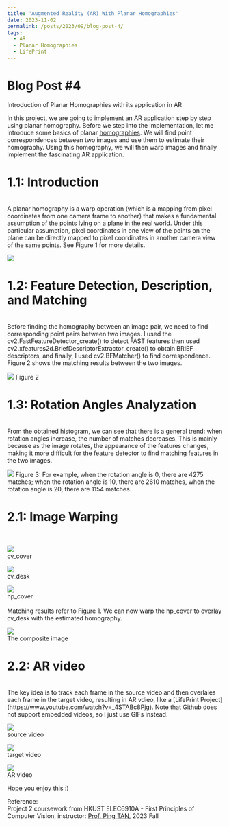 ```yaml
---
title: 'Augmented Reality (AR) With Planar Homographies'
date: 2023-11-02
permalink: /posts/2023/09/blog-post-4/
tags:
  - AR
  - Planar Homographies
  - LifePrint
---
```


Blog Post #4
======
Introduction of Planar Homographies with its application in AR

In this project, we are going to implement an AR application step by step using planar homography. Before we step into the implementation, let me introduce some basics of planar [homographies](https://en.wikipedia.org/wiki/Homography_(computer_vision)). We will find point correspondences between two images and use them to estimate their homography. Using this homography, we will then warp images and finally implement the fascinating AR application.

1.1: Introduction 
======
<br>
A planar homography is a warp operation (which is a mapping from pixel coordinates from one camera frame to another) that makes a fundamental assumption of the points lying on a plane in the real world. Under this particular assumption, pixel coordinates in one view of the points on the plane can be directly mapped to pixel coordinates in another camera view of the same points. See Figure 1 for more details. 

![](/images/post4-1.png)


1.2: Feature Detection, Description, and Matching 
======
<br>
Before finding the homography between an image pair, we need to find corresponding point pairs between two images. I used the cv2.FastFeatureDetector_create() to detect FAST features then used cv2.xfeatures2d.BriefDescriptorExtractor_create() to obtain BRIEF descriptors, and finally, I used cv2.BFMatcher() to find correspondence. Figure 2 shows the matching results between the two images.

![](/images/post4-2.png)
Figure 2

1.3: Rotation Angles Analyzation 
======
<br>
From the obtained histogram, we can see that there is a general trend: when rotation angles increase, the number of matches decreases. This is mainly because as the image rotates, the appearance of the features changes, making it more difficult for the feature detector to find matching features in the two images.

![](/images/post4-3.png)
Figure 3: For example, when the rotation angle is 0, there are 4275 matches; when the rotation angle is 10, there are 2610 matches, when the rotation angle is 20, there are 1154 matches.

2.1: Image Warping
====== 
<br>

![](/images/post4-4.png)
<br>cv_cover

![](/images/post4-5.png)
<br>cv_desk

![](/images/post4-6.png)
<br>hp_cover 
<br>
<br>
Matching results refer to Figure 1. We can now warp the hp_cover to overlay cv_desk with the estimated homography. 


![](/images/post4-7.png)
<br>The composite image<br>

2.2: AR video
======
<br>
The key idea is to track each frame in the source video and then overlaies each frame in the target video, resulting in AR vdieo, like a [LifePrint Project](https://www.youtube.com/watch?v=_4STABc8Pjg). Note that Github does not support embedded videos, so I just use GIFs instead. 


![](/images/post4-8.gif)
<br>source video

![](/images/post4-9.gif)
<br>target video

![](/images/post4-10.gif)
<br>AR video


Hope you enjoy this :)

Reference:<br>
Project 2 coursework from HKUST ELEC6910A - First Principles of Computer Vision, instructor: [Prof. Ping TAN](https://facultyprofiles.hkust.edu.hk/profiles.php?profile=ping-tan-pingtan), 2023 Fall
